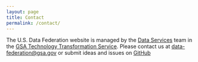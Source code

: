 ```yaml
---
layout: page
title: Contact
permalink: /contact/
---
```


The U.S. Data Federation website is managed by the [Data Services](https://www.gsa.gov/portal/content/124174) team in the [GSA Technology Transformation Service](https://www.gsa.gov/tts). Please contact us at <a href="mailto:data-federation@gsa.gov">data-federation@gsa.gov</a> or submit ideas and issues on [GitHub](https://github.com/GSA/us-data-federation/issues)
